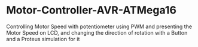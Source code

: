 # Motor-Controller-AVR-ATMega16
Controlling Motor Speed with potentiometer using PWM and presenting the Motor Speed on LCD, and changing the direction of rotation with a Button
and a Proteus simulation for it 
